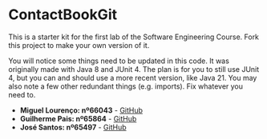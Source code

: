 # ContactBookGit
This is a starter kit for the first lab of the Software Engineering Course.
Fork this project to make your own version of it.

You will notice some things need to be updated in this code. It was originally made with Java 8 and JUnit 4. The plan is for you to still use JUnit 4, but you can and should use a more recent version, like Java 21. You may also note a few other redundant things (e.g. imports). Fix whatever you need to.

- **Miguel Lourenço: nº66043** - [GitHub](https://github.com/MigueLourenco28)
- **Guilherme Pais: nº65864** - [GitHub](https://github.com/Guilherme-Pais)
- **José Santos: nº65497** - [GitHub](https://github.com/jagrsantos)

